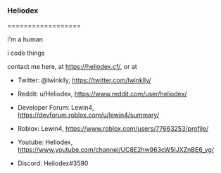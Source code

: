 ### Heliodex
==================
<!--
**HelioDex/Heliodex** is a ✨ _special_ ✨ repository because its `README.md` (this file) appears on your GitHub profile.
-->

i'm a human 

i code things

contact me here, at https://heliodex.cf/, or at 
 
* Twitter: @lwinklly, https://twitter.com/lwinklly/

* Reddit: u/Heliodex, https://www.reddit.com/user/heliodex/

* Developer Forum: Lewin4, https://devforum.roblox.com/u/lewin4/summary/

* Roblox: Lewin4, https://www.roblox.com/users/77663253/profile/

* Youtube: Heliodex, https://www.youtube.com/channel/UC8E2hw963cW5IJXZnBE6_vg/

* Discord: Heliodex#3590
